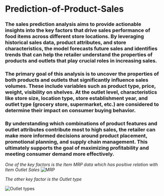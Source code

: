 # Prediction-of-Product-Sales
### The sales prediction analysis aims to provide actionable insights into the key factors that drive sales performance of food items across different store locations. By leveraging historical sales data, product attributes, and store characteristics, the model forecasts future sales and identifies trends that can help the retailer understand the properties of products and outlets that play crucial roles in increasing sales.

### The primary goal of this analysis is to uncover the properties of both products and outlets that significantly influence sales volumes. These include variables such as product type, price, weight, visibility on shelves. At the outlet level, characteristics like store size, location type, store establishment year, and outlet type (grocery store, supermarket, etc.) are considered to determine their impact on consumer buying behavior.

### By understanding which combinations of product features and outlet attributes contribute most to high sales, the retailer can make more informed decisions around product placement, promotional planning, and supply chain management. This ultimately supports the goal of maximizing profitability and meeting consumer demand more effectively.


*One of the key factors is the Item MRP data which has positive relation with Item Outlet Sales*
![MRP](https://github.com/user-attachments/assets/be898a0e-8fef-404b-8927-e70a2d84bd77)

*The other key factor is the Outlet type*

![Outlet types](https://github.com/user-attachments/assets/f3328199-7218-48b1-9ad3-d6bbc0060e85)

